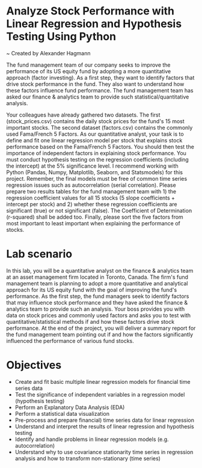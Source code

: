 # Analyze Stock Performance with Linear Regression and Hypothesis Testing Using Python
~ Created by Alexander Hagmann

The fund management team of our company seeks to improve the performance of its US equity fund by adopting a more quantitative approach (factor investing). As a first step, they want to identify factors that drive stock performance in the fund. They also want to understand how these factors influence fund performance. The fund management team has asked our finance & analytics team to provide such statistical/quantitative analysis.

Your colleagues have already gathered two datasets. The first (stock_prices.csv) contains the daily stock prices for the fund's 15 most important stocks. The second dataset (factors.csv) contains the commonly used Fama/French 5 Factors. As our quantitative analyst, your task is to define and fit one linear regression model per stock that explains stock performance based on the Fama/French 5 Factors. You should then test the importance of independent factors in explaining stock performance. You must conduct hypothesis testing on the regression coefficients (including the intercept) at the 5% significance level. I recommend working with Python (Pandas, Numpy, Matplotlib, Seaborn, and Statsmodels) for this project. Remember, the final models must be free of common time series regression issues such as autocorrelation (serial correlation). Please prepare two results tables for the fund management team with 1) the regression coefficient values for all 15 stocks (5 slope coefficients + intercept per stock) and 2) whether these regression coefficients are significant (true) or not significant (false). The Coefficient of Determination (r-squared) shall be added too. Finally, please sort the five factors from most important to least important when explaining the performance of stocks. 

# Lab scenario
In this lab, you will be a quantitative analyst on the finance & analytics team at an asset management firm located in Toronto, Canada. The firm's fund management team is planning to adopt a more quantitative and analytical approach for its US equity fund with the goal of improving the fund's performance. As the first step, the fund managers seek to identify factors that may influence stock performance and they have asked the finance & analytics team to provide such an analysis. Your boss provides you with data on stock prices and commonly used factors and asks you to test with quantitative/statistical methods if and how these factors drive stock performance. At the end of the project, you will deliver a summary report for the fund management team pointing out if and how the factors significantly influenced the performance of various fund stocks.

# Objectives
- Create and fit basic multiple linear regression models for financial time series data
- Test the significance of independent variables in a regression model (hypothesis testing)
- Perform an Explanatory Data Analysis (EDA)
- Perform a statistical data visualization
- Pre-process and prepare financial) time series data for linear regression
- Understand and interpret the results of linear regression and hypothesis testing
- Identify and handle problems in linear regression models (e.g. autocorrelation)
- Understand why to use covariance stationarity time series in regression analysis and how to transform non-stationary (time series)


